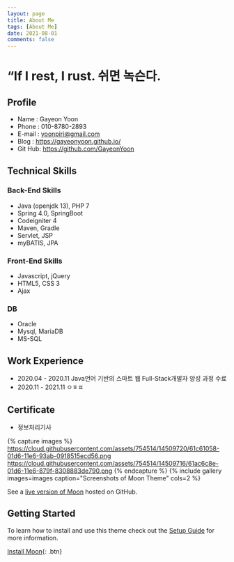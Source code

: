```yaml
---
layout: page
title: About Me
tags: [About Me]
date: 2021-08-01
comments: false
--- 
```


 # “If I rest, I rust. 쉬면 녹슨다.
 
## Profile
* Name : Gayeon Yoon
* Phone : 010-8780-2893
* E-mail : yoonpiri@gmail.com
* Blog : https://gayeonyoon.github.io/
* Git Hub: https://github.com/GayeonYoon


## Technical Skills
### Back-End Skills
* Java (openjdk 13), PHP 7
* Spring 4.0, SpringBoot
* Codeigniter 4
* Maven, Gradle 
* Servlet, JSP
* myBATIS, JPA

### Front-End Skills
* Javascript, jQuery
* HTML5, CSS 3 
* Ajax
   
### DB
* Oracle
* Mysql, MariaDB
* MS-SQL

## Work Experience
* 2020.04 - 2020.11 Java언어 기반의 스마트 웹 Full-Stack개발자 양성 과정 수료
* 2020.11 - 2021.11 ㅇㅎㅍ


## Certificate
* 정보처리기사 


{% capture images %}
    https://cloud.githubusercontent.com/assets/754514/14509720/61c61058-01d6-11e6-93ab-0918515ecd56.png
    https://cloud.githubusercontent.com/assets/754514/14509716/61ac6c8e-01d6-11e6-879f-8308883de790.png
{% endcapture %}
{% include gallery images=images caption="Screenshots of Moon Theme" cols=2 %}

See a [live version of Moon](http://taylantatli.github.io/Moon) hosted on GitHub.

## Getting Started

To learn how to install and use this theme check out the [Setup Guide](http://taylantatli.me/Moon/moon-theme/) for more information.
      
[Install Moon](https://github.com/TaylanTatli/Moon){: .btn}
